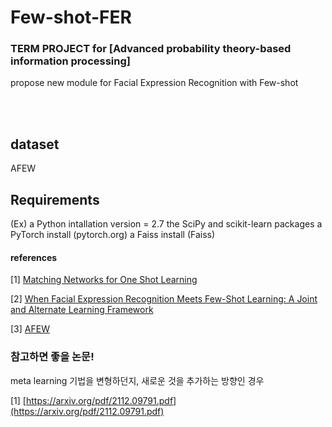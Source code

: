 # Few-shot-FER


### TERM PROJECT for  [Advanced probability theory-based information processing]

propose new module for Facial Expression Recognition with Few-shot 

<br>
<br>

## dataset 
AFEW

## Requirements
(Ex)
a Python intallation version = 2.7
the SciPy and scikit-learn packages
a PyTorch install (pytorch.org)
a Faiss install (Faiss)


#### references

[1] [Matching Networks for One Shot Learning](https://arxiv.org/pdf/1606.04080.pdf)

[2] [When Facial Expression Recognition Meets Few-Shot Learning: A Joint and Alternate Learning Framework](https://arxiv.org/pdf/2201.06781.pdf)

[3] [AFEW](https://citeseerx.ist.psu.edu/viewdoc/download?doi=10.1.1.654.4012&rep=rep1&type=pdf)

### 참고하면 좋을 논문!

meta learning 기법을 변형하던지, 새로운 것을 추가하는 방향인 경우

[1] [https://arxiv.org/pdf/2112.09791.pdf](https://arxiv.org/pdf/2112.09791.pdf)
